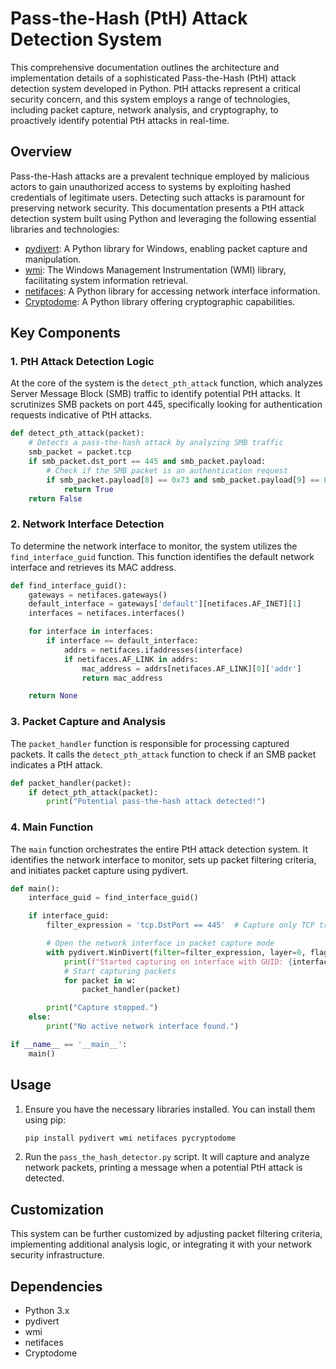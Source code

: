 # Pass-the-Hash (PtH) Attack Detection System

This comprehensive documentation outlines the architecture and implementation details of a sophisticated Pass-the-Hash (PtH) attack detection system developed in Python. PtH attacks represent a critical security concern, and this system employs a range of technologies, including packet capture, network analysis, and cryptography, to proactively identify potential PtH attacks in real-time.

## Overview

Pass-the-Hash attacks are a prevalent technique employed by malicious actors to gain unauthorized access to systems by exploiting hashed credentials of legitimate users. Detecting such attacks is paramount for preserving network security. This documentation presents a PtH attack detection system built using Python and leveraging the following essential libraries and technologies:

- [pydivert](https://github.com/ffalcinelli/pydivert): A Python library for Windows, enabling packet capture and manipulation.
- [wmi](https://pypi.org/project/WMI/): The Windows Management Instrumentation (WMI) library, facilitating system information retrieval.
- [netifaces](https://pypi.org/project/netifaces/): A Python library for accessing network interface information.
- [Cryptodome](https://pypi.org/project/pycryptodome/): A Python library offering cryptographic capabilities.

## Key Components

### 1. PtH Attack Detection Logic

At the core of the system is the `detect_pth_attack` function, which analyzes Server Message Block (SMB) traffic to identify potential PtH attacks. It scrutinizes SMB packets on port 445, specifically looking for authentication requests indicative of PtH attacks.

```python
def detect_pth_attack(packet):
    # Detects a pass-the-hash attack by analyzing SMB traffic
    smb_packet = packet.tcp
    if smb_packet.dst_port == 445 and smb_packet.payload:
        # Check if the SMB packet is an authentication request
        if smb_packet.payload[8] == 0x73 and smb_packet.payload[9] == 0x0d:
            return True
    return False
```

### 2. Network Interface Detection

To determine the network interface to monitor, the system utilizes the `find_interface_guid` function. This function identifies the default network interface and retrieves its MAC address.

```python
def find_interface_guid():
    gateways = netifaces.gateways()
    default_interface = gateways['default'][netifaces.AF_INET][1]
    interfaces = netifaces.interfaces()

    for interface in interfaces:
        if interface == default_interface:
            addrs = netifaces.ifaddresses(interface)
            if netifaces.AF_LINK in addrs:
                mac_address = addrs[netifaces.AF_LINK][0]['addr']
                return mac_address

    return None
```

### 3. Packet Capture and Analysis

The `packet_handler` function is responsible for processing captured packets. It calls the `detect_pth_attack` function to check if an SMB packet indicates a PtH attack.

```python
def packet_handler(packet):
    if detect_pth_attack(packet):
        print("Potential pass-the-hash attack detected!")
```

### 4. Main Function

The `main` function orchestrates the entire PtH attack detection system. It identifies the network interface to monitor, sets up packet filtering criteria, and initiates packet capture using pydivert.

```python
def main():
    interface_guid = find_interface_guid()

    if interface_guid:
        filter_expression = 'tcp.DstPort == 445'  # Capture only TCP traffic on port 445 (SMB)

        # Open the network interface in packet capture mode
        with pydivert.WinDivert(filter=filter_expression, layer=0, flags=pydivert.Flag.SNIFF) as w:
            print(f"Started capturing on interface with GUID: {interface_guid}...")
            # Start capturing packets
            for packet in w:
                packet_handler(packet)

        print("Capture stopped.")
    else:
        print("No active network interface found.")

if __name__ == '__main__':
    main()
```

## Usage

1. Ensure you have the necessary libraries installed. You can install them using pip:

   ```bash
   pip install pydivert wmi netifaces pycryptodome
   ```

2. Run the `pass_the_hash_detector.py` script. It will capture and analyze network packets, printing a message when a potential PtH attack is detected.

## Customization

This system can be further customized by adjusting packet filtering criteria, implementing additional analysis logic, or integrating it with your network security infrastructure.

## Dependencies

- Python 3.x
- pydivert
- wmi
- netifaces
- Cryptodome


